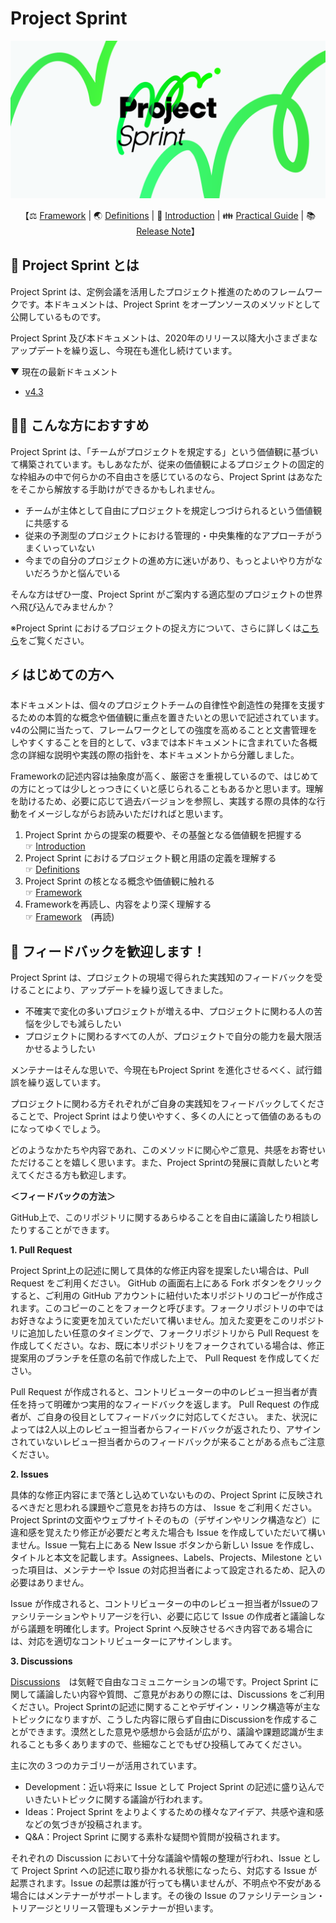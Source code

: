 # Project Sprint

<p align="center">
  <img src='project-sprint/v4/.3_ja/images/pjs_og.png' width=600>
</p>

<p align="center">
    【⚖️ <a href="project-sprint/v4/.3_ja/framework.md">Framework</a> | 🌏 <a href="project-sprint/v4/.3_ja/definitions.md">Definitions</a> | 🚀 <a href="project-sprint/v4/.3_ja/introduction.md">Introduction</a> | 👪 <a href="practical-guide/README.md">Practical Guide</a> | 📚 <a href="https://github.com/copilot-jp/project-sprint/releases">Release Note</a>】

</p>

## 📍 Project Sprint とは

Project Sprint は、定例会議を活用したプロジェクト推進のためのフレームワークです。本ドキュメントは、Project Sprint をオープンソースのメソッドとして公開しているものです。

Project Sprint 及び本ドキュメントは、2020年のリリース以降大小さまざまなアップデートを繰り返し、今現在も進化し続けています。

▼ 現在の最新ドキュメント

* [v4.3](project-sprint/v4/.3_ja/README.md)

## 🙆‍♂️ こんな方におすすめ

Project Sprint は、「チームがプロジェクトを規定する」という価値観に基づいて構築されています。もしあなたが、従来の価値観によるプロジェクトの固定的な枠組みの中で何らかの不自由さを感じているのなら、Project Sprint はあなたをそこから解放する手助けができるかもしれません。

* チームが主体として自由にプロジェクトを規定しつづけられるという価値観に共感する
* 従来の予測型のプロジェクトにおける管理的・中央集権的なアプローチがうまくいっていない
* 今までの自分のプロジェクトの進め方に迷いがあり、もっとよいやり方がないだろうかと悩んでいる

そんな方はぜひ一度、Project Sprint がご案内する適応型のプロジェクトの世界へ飛び込んでみませんか？

※Project Sprint におけるプロジェクトの捉え方について、さらに詳しくは[こちら](project-sprint/v4/.3/definitions.md)をご覧ください。

## ⚡️ はじめての方へ

本ドキュメントは、個々のプロジェクトチームの自律性や創造性の発揮を支援するための本質的な概念や価値観に重点を置きたいとの思いで記述されています。v4の公開に当たって、フレームワークとしての強度を高めることと文書管理をしやすくすることを目的として、v3までは本ドキュメントに含まれていた各概念の詳細な説明や実践の際の指針を、本ドキュメントから分離しました。

Frameworkの記述内容は抽象度が高く、厳密さを重視しているので、はじめての方にとっては少しとっつきにくいと感じられることもあるかと思います。理解を助けるため、必要に応じて過去バージョンを参照し、実践する際の具体的な行動をイメージしながらお読みいただければと思います。

1. Project Sprint からの提案の概要や、その基盤となる価値観を把握する\
   ☞ [Introduction](project-sprint/v4/.3_ja/introduction.md)
2. Project Sprint におけるプロジェクト観と用語の定義を理解する\
   ☞ [Definitions](project-sprint/v4/.3_ja/definitions.md)
3. Project Sprint の核となる概念や価値観に触れる\
   ☞ [Framework](project-sprint/v4/.3_ja/framework.md)
4. Frameworkを再読し、内容をより深く理解する\
   ☞ [Framework](project-sprint/v4/.3_ja/framework.md)　(再読)

## 🤗 フィードバックを歓迎します！

Project Sprint は、プロジェクトの現場で得られた実践知のフィードバックを受けることにより、アップデートを繰り返してきました。

* 不確実で変化の多いプロジェクトが増える中、プロジェクトに関わる人の苦悩を少しでも減らしたい
* プロジェクトに関わるすべての人が、プロジェクトで自分の能力を最大限活かせるようしたい

メンテナーはそんな思いで、今現在もProject Sprint を進化させるべく、試行錯誤を繰り返しています。

プロジェクトに関わる方それぞれがご自身の実践知をフィードバックしてくださることで、Project Sprint はより使いやすく、多くの人にとって価値のあるものになってゆくでしょう。

どのようなかたちや内容であれ、このメソッドに関心やご意見、共感をお寄せいただけることを嬉しく思います。また、Project Sprintの発展に貢献したいと考えてくださる方も歓迎します。

**＜フィードバックの方法＞**

GitHub上で、このリポジトリに関するあらゆることを自由に議論したり相談したりすることができます。

<B>1. Pull Request</B>

Project Sprint上の記述に関して具体的な修正内容を提案したい場合は、Pull Request をご利用ください。 GitHub の画面右上にある Fork ボタンをクリックすると、ご利用の GitHub アカウントに紐付いた本リポジトリのコピーが作成されます。このコピーのことをフォークと呼びます。フォークリポジトリの中ではお好きなように変更を加えていただいて構いません。加えた変更をこのリポジトリに追加したい任意のタイミングで、フォークリポジトリから Pull Request を作成してください。なお、既に本リポジトリをフォークされている場合は、修正提案用のブランチを任意の名前で作成した上で、 Pull Request を作成してください。

Pull Request が作成されると、コントリビューターの中のレビュー担当者が責任を持って明確かつ実用的なフィードバックを返します。 Pull Request の作成者が、ご自身の役目としてフィードバックに対応してください。 また、状況によっては2人以上のレビュー担当者からフィードバックが返されたり、アサインされていないレビュー担当者からのフィードバックが来ることがある点もご注意ください。

<B>2. Issues</B>

具体的な修正内容にまで落とし込めていないものの、Project Sprint に反映されるべきだと思われる課題やご意見をお持ちの方は、 Issue をご利用ください。Project Sprintの文面やウェブサイトそのもの（デザインやリンク構造など）に違和感を覚えたり修正が必要だと考えた場合も Issue を作成していただいて構いません。Issue 一覧右上にある New Issue ボタンから新しい Issue を作成し、タイトルと本文を記載します。Assignees、Labels、Projects、Milestone といった項目は、メンテナーや Issue の対応担当者によって設定されるため、記入の必要はありません。

Issue が作成されると、コントリビューターの中のレビュー担当者がIssueのファシリテーションやトリアージを行い、必要に応じて Issue の作成者と議論しながら議題を明確化します。Project Sprint へ反映させるべき内容である場合には、対応を適切なコントリビューターにアサインします。

<B>3. Discussions</B>

[Discussions](https://github.com/copilot-jp/project-sprint/discussions)　は気軽で自由なコミュニケーションの場です。Project Sprint に関して議論したい内容や質問、ご意見がおありの際には、Discussions をご利用ください。Project Sprintの記述に関することやデザイン・リンク構造等が主なトピックになりますが、こうした内容に限らず自由にDiscussionを作成することができます。漠然とした意見や感想から会話が広がり、議論や課題認識が生まれることも多くありますので、些細なことでもぜひ投稿してみてください。

主に次の３つのカテゴリーが活用されています。

- Development：近い将来に Issue として Project Sprint の記述に盛り込んでいきたいトピックに関する議論が行われます。
- Ideas：Project Sprint をよりよくするための様々なアイデア、共感や違和感などの気づきが投稿されます。
- Q&A：Project Sprint に関する素朴な疑問や質問が投稿されます。

それぞれの Discussion において十分な議論や情報の整理が行われ、Issue として Project Sprint への記述に取り掛かれる状態になったら、対応する Issue が起票されます。Issue の起票は誰が行っても構いませんが、不明点や不安がある場合にはメンテナーがサポートします。その後の Issue のファシリテーション・トリアージとリリース管理もメンテナーが担います。
